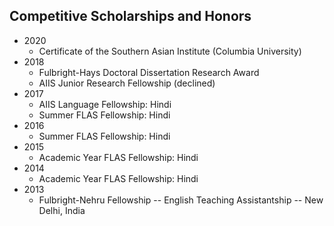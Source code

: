 ## Competitive Scholarships and Honors
* 2020
  * Certificate of the Southern Asian Institute (Columbia University)
* 2018
  * Fulbright-Hays Doctoral Dissertation Research Award
  * AIIS Junior Research Fellowship (declined)
* 2017
  * AIIS Language Fellowship: Hindi
  * Summer FLAS Fellowship: Hindi
* 2016
  * Summer FLAS Fellowship: Hindi
* 2015
  * Academic Year FLAS Fellowship: Hindi
* 2014
  * Academic Year FLAS Fellowship: Hindi
* 2013
  * Fulbright-Nehru Fellowship -- English Teaching Assistantship -- New Delhi, India

